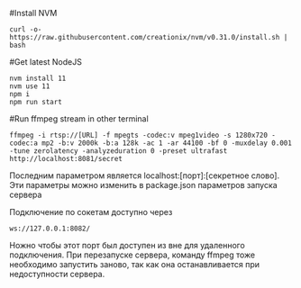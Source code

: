 #Install NVM
```
curl -o- https://raw.githubusercontent.com/creationix/nvm/v0.31.0/install.sh | bash
```
#Get latest NodeJS
```$xslt
nvm install 11
nvm use 11
npm i
npm run start
```

#Run ffmpeg stream in other terminal
```$xslt
ffmpeg -i rtsp://[URL] -f mpegts -codec:v mpeg1video -s 1280x720 -codec:a mp2 -b:v 2000k -b:a 128k -ac 1 -ar 44100 -bf 0 -muxdelay 0.001 -tune zerolatency -analyzeduration 0 -preset ultrafast http://localhost:8081/secret 
```

Последним параметром является localhost:[порт]:[секретное слово].
Эти параметры можно изменить в package.json параметров запуска сервера

Подключение по сокетам доступно через 
```$xslt
ws://127.0.0.1:8082/
```
Ножно чтобы этот порт был доступен из вне для удаленного подключения.
При перезапуске сервера, команду ffmpeg тоже необходимо запустить заново, так как она останавливается при недоступности сервера.
